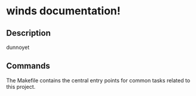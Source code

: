 # winds documentation!

## Description

dunnoyet

## Commands

The Makefile contains the central entry points for common tasks related to this project.

